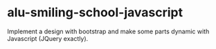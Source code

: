 # alu-smiling-school-javascript

Implement a design with bootstrap and make some parts dynamic with Javascript (JQuery exactly).

